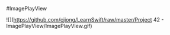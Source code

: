 #ImagePlayView

![](https://github.com/cjiong/LearnSwift/raw/master/Project 42 - ImagePlayView/ImagePlayView.gif)

